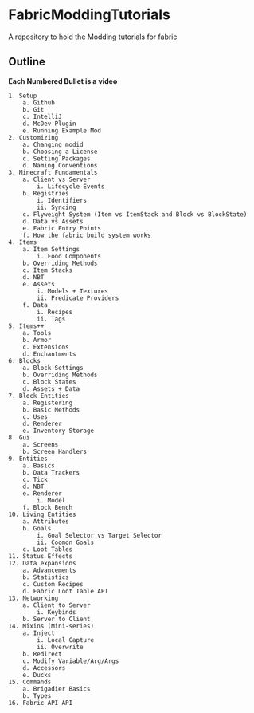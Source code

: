 # FabricModdingTutorials
A repository to hold the Modding tutorials for fabric


## Outline
**Each Numbered Bullet is a video**

	1. Setup
		a. Github
		b. Git
		c. IntelliJ
		d. McDev Plugin
		e. Running Example Mod
	2. Customizing
		a. Changing modid
		b. Choosing a License
		c. Setting Packages
		d. Naming Conventions
	3. Minecraft Fundamentals
		a. Client vs Server
			i. Lifecycle Events
		b. Registries
			i. Identifiers
			ii. Syncing
		c. Flyweight System (Item vs ItemStack and Block vs BlockState)
		d. Data vs Assets
		e. Fabric Entry Points
		f. How the fabric build system works
	4. Items
		a. Item Settings
			i. Food Components
		b. Overriding Methods
		c. Item Stacks
		d. NBT
		e. Assets
			i. Models + Textures
			ii. Predicate Providers
		f. Data
			i. Recipes
			ii. Tags
	5. Items++
		a. Tools
		b. Armor
		c. Extensions
		d. Enchantments
	6. Blocks
		a. Block Settings
		b. Overriding Methods
		c. Block States
		d. Assets + Data
	7. Block Entities
		a. Registering
		b. Basic Methods
		c. Uses
		d. Renderer
		e. Inventory Storage
	8. Gui
		a. Screens
		b. Screen Handlers
	9. Entities
		a. Basics
		b. Data Trackers
		c. Tick
		d. NBT
		e. Renderer
			i. Model
		f. Block Bench
	10. Living Entities
		a. Attributes
		b. Goals
			i. Goal Selector vs Target Selector
			ii. Coomon Goals
		c. Loot Tables
	11. Status Effects
	12. Data expansions
		a. Advancements
		b. Statistics
		c. Custom Recipes
		d. Fabric Loot Table API
	13. Networking
		a. Client to Server
			i. Keybinds
		b. Server to Client
	14. Mixins (Mini-series)
		a. Inject
			i. Local Capture
			ii. Overwrite
		b. Redirect
		c. Modify Variable/Arg/Args
		d. Accessors
		e. Ducks
	15. Commands
		a. Brigadier Basics
		b. Types
	16. Fabric API API
